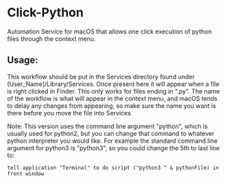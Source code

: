 # Click-Python
Automation Service for macOS that allows one click execution of python files through the context menu.

## Usage:
This workflow should be put in the Services directory found under [User_Name]/Library/Services. Once present here it will appear when a file is right clicked in Finder. This only works for files ending in ".py". The name of the workflow is what will appear in the context menu, and macOS tends to delay any changes from appearing, so make sure the name you want is there before you move the file into Services

Note: This version uses the command line argument "python", which is usually used for python2, but you can change that command to whatever python interpreter you would like. For example the standard command line argument for python3 is "python3", so you could change the 5th to last line to:
```
tell application "Terminal" to do script ("python3 " & pythonFile) in front window
```
